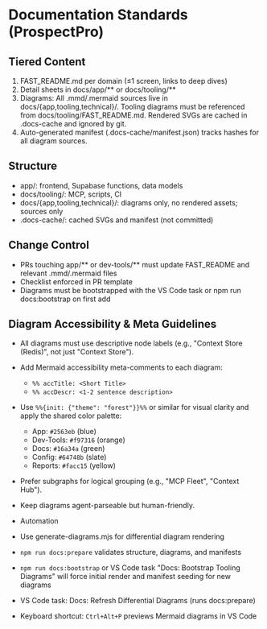 # Documentation Standards (ProspectPro)

## Tiered Content

1. FAST_README.md per domain (≤1 screen, links to deep dives)
2. Detail sheets in docs/app/** or docs/tooling/**
3. Diagrams: All .mmd/.mermaid sources live in docs/{app,tooling,technical}/. Tooling diagrams must be referenced from docs/tooling/FAST_README.md. Rendered SVGs are cached in .docs-cache and ignored by git.
4. Auto-generated manifest (.docs-cache/manifest.json) tracks hashes for all diagram sources.

## Structure

- app/: frontend, Supabase functions, data models
- docs/tooling/: MCP, scripts, CI
- docs/{app,tooling,technical}/: diagrams only, no rendered assets; sources only
- .docs-cache/: cached SVGs and manifest (not committed)

## Change Control

- PRs touching app/** or dev-tools/** must update FAST_README and relevant .mmd/.mermaid files
- Checklist enforced in PR template
- Diagrams must be bootstrapped with the VS Code task or npm run docs:bootstrap on first add

## Diagram Accessibility & Meta Guidelines

- All diagrams must use descriptive node labels (e.g., "Context Store (Redis)", not just "Context Store").
- Add Mermaid accessibility meta-comments to each diagram:
  - `%% accTitle: <Short Title>`
  - `%% accDescr: <1-2 sentence description>`
- Use `%%{init: {"theme": "forest"}}%%` or similar for visual clarity and apply the shared color palette:
  - App: `#2563eb` (blue)
  - Dev-Tools: `#f97316` (orange)
  - Docs: `#16a34a` (green)
  - Config: `#64748b` (slate)
  - Reports: `#facc15` (yellow)
- Prefer subgraphs for logical grouping (e.g., "MCP Fleet", "Context Hub").
- Keep diagrams agent-parseable but human-friendly.

- Automation

- Use generate-diagrams.mjs for differential diagram rendering
- `npm run docs:prepare` validates structure, diagrams, and manifests
- `npm run docs:bootstrap` or VS Code task "Docs: Bootstrap Tooling Diagrams" will force initial render and manifest seeding for new diagrams
- VS Code task: Docs: Refresh Differential Diagrams (runs docs:prepare)
- Keyboard shortcut: `Ctrl+Alt+P` previews Mermaid diagrams in VS Code
